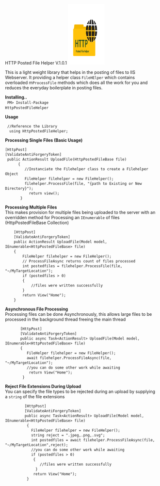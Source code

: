
HTTP Posted File Helper V.1.0.1 <img src="https://github.com/frankodoom/HTTP_Posted_File_Helper/blob/master/Resource/logo.png?raw=true" height="200" width="120" />

This is a light weight library that helps in the posting of files to IIS Webserver. It providing a helper class <code>FileHElper</code> which contains overloaded m<code>ProcessFile</code> methods which does all the work for you and reduces the everyday boilerplate in posting files.

**Installing..**<br>
<code>  PM> Install-Package HttpPostedFileHelper </code>

**Usage**<br>

     //Reference the Library
      using HttpPostedFileHelper;

**Processing Single Files (Basic Usage)**
    
    [HttpPost]  
    [ValidateAntiForgeryToken] 
     public ActionResult UploadFile(HttpPostedFileBase file)
          {
             //Instanciate the Filehelper class to create a Filehelper Object
             FileHelper filehelper = new FileHelper();
             filehelper.ProcessFile(file, "{path to Existing or New Directory}");
               return view();
           }

     
  **Processing Multiple Files**<br>
   This makes provision for multiple files being uploaded to the server with an overridden method
   for Processing an <code>IEnumerable</code> of files (HttpPostedFileBase Collection)
                  
        [HttpPost]
        [ValidateAntiForgeryToken]
        public ActionResult UploadFile(Model model, IEnumerable<HttpPostedFileBase> file)
        {
            FileHelper filehelper = new FileHelper();
            // ProcessFileAsync returns count of files processed           
            int postedfiles = filehelper.ProcessFile(file, "~/MyTargetLocation");
            if (postedfiles > 0)
            {
                //files were written successfully
            }           
            return View("Home");
        }

    
   **Asynchronous File Processing**<br>
       Processing files can be done Asynchronously, this allows large files to be processed in the background thread freeing the main          thread
             
           [HttpPost]
           [ValidateAntiForgeryToken]
           public async Task<ActionResult> UploadFile(Model model, IEnumerable<HttpPostedFileBase> file)
           {
              FileHelper filehelper = new FileHelper();          
              await filehelper.ProcessFileAsync(file, "~/MyTargetLocation");
              //you can do some other work while awaiting          
               return View("Home");
            }
          
          
   **Reject File Extensions During Upload**<br>
       You can specify the file types to be rejected during an upload by supplying a <code>string</code> of the file extensions         
               
             [HttpPost]
             [ValidateAntiForgeryToken]
             public async Task<ActionResult> UploadFile(Model model, IEnumerable<HttpPostedFileBase> file)
              {
                FileHelper filehelper = new FileHelper();
                string reject = ".jpeg,.png,.svg";
                int postedfiles = await filehelper.ProcessFileAsync(file, "~/MyTargetLocation",reject);
                //you can do some other work while awaiting   
                if (postedfiles > 0)
                 {
                    //files were written successfully
                  }   
                 return View("Home");
              }
  
